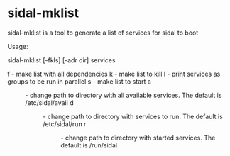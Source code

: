 # sidal-mklist
sidal-mklist is a tool to generate a list of services for sidal to boot

Usage:

sidal-mklist [-fkls] [-adr dir] services

f - make list with all dependencies
k - make list to kill
l - print services as groups to be run in parallel
s - make list to start
a <dir> - change path to directory with all available services. The default is /etc/sidal/avail
d <dir> - change path to directory with services to run. The default is /etc/sidal/run
r <dir> - change path to directory with started services. The default is /run/sidal
